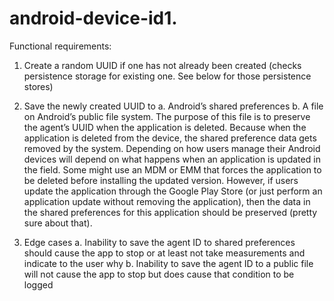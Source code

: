 # android-device-id1. 

Functional requirements:

1. Create a random UUID if one has not already been created (checks persistence storage for existing one. See below for those persistence stores)

2. Save the newly created UUID to
    a. Android’s shared preferences
    b. A file on Android’s public file system. The purpose of this file is to preserve the agent’s UUID when the application is deleted. Because when the application is deleted from the device, the shared preference data gets removed by the system. Depending on how users manage their Android devices will depend on what happens when an application is updated in the field. Some might use an MDM or EMM that forces the application to be deleted before installing the updated version. However, if users update the application through the Google Play Store (or just perform an application update without removing the application), then the data in the shared preferences for this application should be preserved (pretty sure about that).

3. Edge cases
    a. Inability to save the agent ID to shared preferences should cause the app to stop or at least not take measurements and indicate to the user why
    b. Inability to save the agent ID to a public file will not cause the app to stop but does cause that condition to be logged
